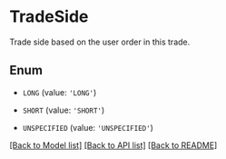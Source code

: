# TradeSide

Trade side based on the user order in this trade.

## Enum

* `LONG` (value: `'LONG'`)

* `SHORT` (value: `'SHORT'`)

* `UNSPECIFIED` (value: `'UNSPECIFIED'`)

[[Back to Model list]](../README.md#documentation-for-models) [[Back to API list]](../README.md#documentation-for-api-endpoints) [[Back to README]](../README.md)


